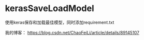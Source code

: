 # kerasSaveLoadModel

使用keras保存和加载最佳模型，同时添加requirement.txt

我的博客：
https://blog.csdn.net/ChaoFeiLi/article/details/89145107
